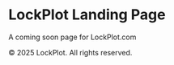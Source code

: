 # LockPlot Landing Page

A coming soon page for LockPlot.com

© 2025 LockPlot. All rights reserved.
